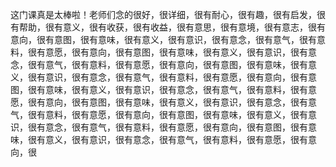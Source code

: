 这门课真是太棒啦！老师们念的很好，很详细，很有耐心，很有趣，很有启发，很有帮助，很有意义，很有收获，很有收益，很有意思，很有意境，很有意志，很有意向，很有意图，很有意味，很有意义，很有意识，很有意念，很有意气，很有意料，很有意愿，很有意向，很有意图，很有意味，很有意义，很有意识，很有意念，很有意气，很有意料，很有意愿，很有意向，很有意图，很有意味，很有意义，很有意识，很有意念，很有意气，很有意料，很有意愿，很有意向，很有意图，很有意味，很有意义，很有意识，很有意念，很有意气，很有意料，很有意愿，很有意向，很有意图，很有意味，很有意义，很有意识，很有意念，很有意气，很有意料，很有意愿，很有意向，很有意图，很有意味，很有意义，很有意识，很有意念，很有意气，很有意料，很有意愿，很有意向，很有意图，很有意味，很有意义，很有意识，很有意念，很有意气，很有意料，很有意愿，很有意向，很